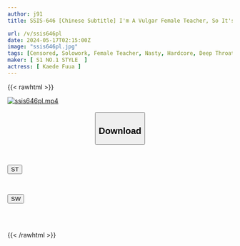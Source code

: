 ```yaml
---
author: j91
title: SSIS-646 [Chinese Subtitle] I'm A Vulgar Female Teacher, So It's Natural To Be Raped By Me, You Know, Right? Kaede Fua

url: /v/ssis646pl
date: 2024-05-17T02:15:00Z
image: "ssis646pl.jpg"
tags: [Censored, Solowork, Female Teacher, Nasty, Hardcore, Deep Throating, Cuckold, Risky Mosaic	]
maker: [ S1 NO.1 STYLE  ]
actress: [ Kaede Fuua ]
---
```



{{< rawhtml >}}

<div class="video" data-videoid="4PA6WPKX4GfKM0v">
    <a href="javascript:;">
        <img src="/v/ssis646pl/ssis646pl.jpg" width="WIDTH" height="HEIGHT" alt="ssis646pl.mp4" loading="lazy">
    </a>
</div>

<script type="text/javascript" src="https://j91.asia/asset/on-demand-st.js"></script>

<br>
  <link rel="stylesheet" href="https://j91.asia/asset/bs5.css">
  
  <center>
  <button class="btn btn-primary" type="button" data-bs-toggle="collapse" data-bs-target=".multi-collapse" aria-expanded="false" aria-controls="multiCollapseExample1 multiCollapseExample2"><h2>Download</h2></button></center>
</p>
<div class="row">
  <div class="col">
    <div class="collapse multi-collapse" id="multiCollapseExample1">
      <div class="card card-body">
	      	      <br>
<div class="buttons">  
<p><a href="/v/ssis646pl/st.html" target="_blank"><button class="btn-hover color-3"><i class="fa fa-download"></i> ST</button></a></p></div>
    </div>
  </div>
</div>
  <div class="col">
    <div class="collapse multi-collapse" id="multiCollapseExample2">
      <div class="card card-body">
	      <br>
<div class="buttons">
<p><a href="/v/ssis646pl/sw.html" target="_blank"><button class="btn-hover color-2"><i class="fa fa-download"></i> SW</button></a></p></div>
<br><br>
      </div>
    </div>
  </div>
</div>

{{< /rawhtml >}}